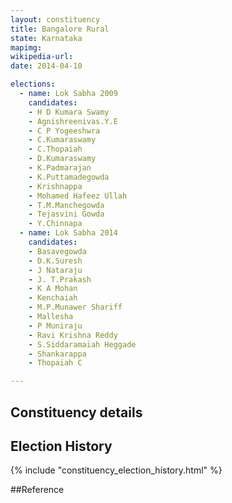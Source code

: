 ```yaml
---
layout: constituency
title: Bangalore Rural
state: Karnataka
mapimg: 
wikipedia-url: 
date: 2014-04-10

elections: 
  - name: Lok Sabha 2009
    candidates: 
    - H D Kumara Swamy 
    - Agnishreenivas.Y.E 
    - C P Yogeeshwra 
    - C.Kumaraswamy 
    - C.Thopaiah 
    - D.Kumaraswamy 
    - K.Padmarajan 
    - K.Puttamadegowda 
    - Krishnappa 
    - Mohamed Hafeez Ullah 
    - T.M.Manchegowda 
    - Tejasvini Gowda 
    - Y.Chinnapa  
  - name: Lok Sabha 2014
    candidates: 
    - Basavegowda 
    - D.K.Suresh 
    - J Nataraju 
    - J. T.Prakash 
    - K A Mohan 
    - Kenchaiah 
    - M.P.Munawer Shariff 
    - Mallesha 
    - P Muniraju 
    - Ravi Krishna Reddy 
    - S.Siddaramaiah Heggade 
    - Shankarappa 
    - Thopaiah C  

---
```


## Constituency details


## Election History
{% include "constituency_election_history.html" %}

##Reference
